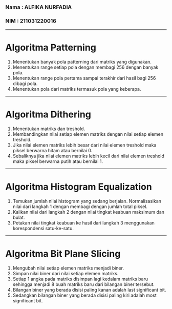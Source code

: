 ### Nama : ALFIKA NURFADIA
### NIM : 211031220016
--- 

# Algoritma Patterning
1. Menentukan banyak pola patterning dari matriks yang digunakan.
2. Menentukan range setiap pola dengan membagi 256 dengan banyak pola.
3. Menentukan range pola pertama sampai terakhir dari hasil bagi 256 dibagi pola.
4. Menentukan pola dari matriks termasuk pola yang keberapa.
--- 
# Algoritma Dithering
1. Menentukan matriks dan treshold.
2. Membandingkan nilai setiap elemen matriks dengan nilai setiap elemen treshold.
3. Jika nilai elemen matriks lebih besar dari nilai elemen treshold maka piksel berwarna hitam atau bernilai 0.
4. Sebaliknya jika nilai elemen matriks lebih kecil dari nilai elemen treshold maka piksel berwarna putih atau bernilai 1.
--- 
# Algoritma Histogram Equalization
1. Temukan jumlah nilai histogram yang sedang berjalan.
Normalisasikan nilai dari langkah 1 dengan membagi dengan jumlah total piksel.
2. Kalikan nilai dari langkah 2 dengan nilai tingkat keabuan maksimum dan bulat.
3. Petakan nilai tingkat keabuan ke hasil dari langkah 3 menggunakan korespondensi satu-ke-satu.
---
# Algoritma Bit Plane Slicing
1. Mengubah nilai setiap elemen matriks menjadi biner.
2. Simpan nilai biner dari nilai setiap elemen matriks.
3. Setiap 1 angka pada matriks disimpan lagi kedalam matriks baru sehingga menjadi 8 buah matriks baru dari bilangan biner tersebut.
4. Bilangan biner yang berada disisi paling kanan adalah last significant bit.
5. Sedangkan bilangan biner yang berada disisi paling kiri adalah most significant bit.